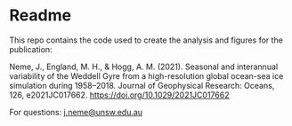 # Readme

This repo contains the code used to create the analysis and figures for the publication:

Neme, J., England, M. H., & Hogg, A. M. (2021). Seasonal and interannual variability of the Weddell Gyre from a high-resolution global ocean-sea ice simulation during 1958–2018. Journal of Geophysical Research: Oceans, 126, e2021JC017662. https://doi.org/10.1029/2021JC017662

For questions: j.neme@unsw.edu.au
